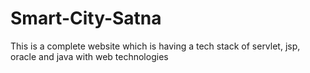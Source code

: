 # Smart-City-Satna
This is a complete website which is having a tech stack of servlet, jsp, oracle and java with web technologies
